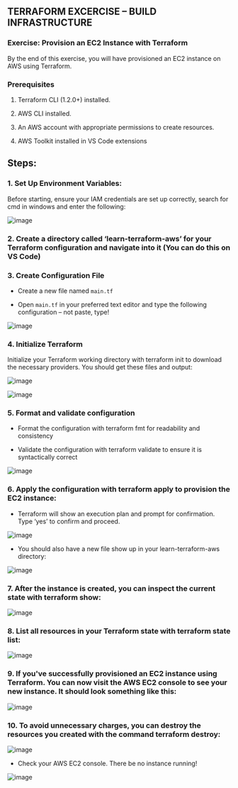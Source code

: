 ## TERRAFORM EXCERCISE – BUILD INFRASTRUCTURE

### Exercise: Provision an EC2 Instance with Terraform 

By the end of this exercise, you will have provisioned an EC2 instance on AWS using Terraform. 

 
### Prerequisites 

1. Terraform CLI (1.2.0+) installed. 

2. AWS CLI installed. 

3. An AWS account with appropriate permissions to create resources. 

4. AWS Toolkit installed in VS Code extensions


## Steps: 

### 1. Set Up Environment Variables: 


Before starting, ensure your IAM credentials are set up correctly, search for cmd in windows and enter the following:

![image](https://github.com/user-attachments/assets/2fda0e56-3eb3-4ef1-a872-53fb508c9144)


### 2. Create a directory called ‘learn-terraform-aws’ for your Terraform configuration and navigate into it (You can do this on VS Code)

### 3. Create Configuration File 


- Create a new file named `main.tf` 

- Open `main.tf` in your preferred text editor and type the following configuration – not paste, type!

![image](https://github.com/user-attachments/assets/f114a18b-3329-42fc-9ef3-4a298d4da5e7)


### 4. Initialize Terraform 


Initialize your Terraform working directory with terraform init to download the necessary providers. You should get these files and output:  

![image](https://github.com/user-attachments/assets/d8deb713-b8b3-46fc-b4e5-4bd8e87e51c0)

![image](https://github.com/user-attachments/assets/81eaac4f-563a-4372-a6c0-003479a656df)


### 5. Format and validate configuration 


- Format the configuration with terraform fmt for readability and consistency 

- Validate the configuration with terraform validate to ensure it is syntactically correct 

![image](https://github.com/user-attachments/assets/35cef18a-7359-4a84-b5dd-e2e833745cf1)


### 6.  Apply the configuration with terraform apply to provision the EC2 instance: 


- Terraform will show an execution plan and prompt for confirmation. Type ‘yes’ to confirm and proceed. 

![image](https://github.com/user-attachments/assets/b0671a7b-fa91-4660-9ea5-abadcff4f368)

- You should also have a new file show up in your learn-terraform-aws directory:

![image](https://github.com/user-attachments/assets/2d0299c2-eff1-49c5-ad04-99983040498d)

 

### 7. After the instance is created, you can inspect the current state with terraform show: 


![image](https://github.com/user-attachments/assets/0af558a4-8618-4e6e-bd92-0a2753c1cc5c)


### 8. List all resources in your Terraform state with terraform state list:


![image](https://github.com/user-attachments/assets/65e1b55e-25b5-4d4c-bbfb-eecd2a9f92f5)


### 9. If you've successfully provisioned an EC2 instance using Terraform. You can now visit the AWS EC2 console to see your new instance. It should look something like this:


![image](https://github.com/user-attachments/assets/0347f92a-feaf-423e-b78f-630e09a5c350)


### 10. To avoid unnecessary charges, you can destroy the resources you created with the command terraform destroy:

![image](https://github.com/user-attachments/assets/76f108fd-ca1e-4ca4-8ce7-704d8343424a)


- Check your AWS EC2 console. There be no instance running!
  

![image](https://github.com/user-attachments/assets/ba10047f-8c21-4c14-ad59-80a6ceaade3c)





